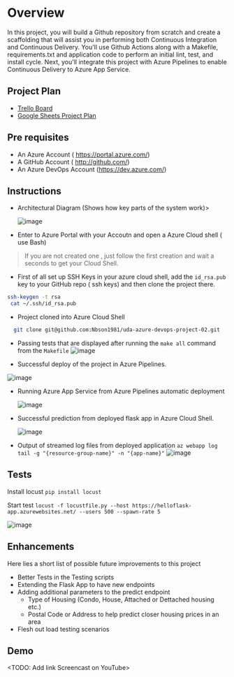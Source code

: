 # Overview

In this project, you will build a Github repository from scratch and create a scaffolding that will assist you in performing both Continuous Integration and Continuous Delivery. You'll use Github Actions along with a Makefile, requirements.txt and application code to perform an initial lint, test, and install cycle. Next, you'll integrate this project with Azure Pipelines to enable Continuous Delivery to Azure App Service.

## Project Plan

* [Trello Board](https://trello.com/b/yFThNF3M/udacity-azure-devops-project-02)
* [Google Sheets Project Plan](https://docs.google.com/spreadsheets/d/1ojUWSqfUgFnG1rUK4QC0-39u_VIw-yWCK8sqdlwNIus/edit#gid=1348135932)

## Pre requisites

* An Azure Account ( https://portal.azure.com/)
* A GitHub Account ( http://github.com/)
* An Azure DevOps Account (https://dev.azure.com/)

## Instructions

* Architectural Diagram (Shows how key parts of the system work)>

  ![image](https://github.com/Nbson1981/uda-azure-devops-project-02/assets/96762751/aa63fe54-8e11-4077-8713-67c3b22da256)

* Enter to Azure Portal with your Accoutn and open a Azure Cloud shell ( use Bash)

> If you are not created one , just follow the first creation and wait a seconds to get your Cloud Shell.

* First of all set up SSH Keys in your azure cloud shell, add the `id_rsa.pub` key to your GitHub repo ( ssh keys)  and then clone the project there.

```sh
ssh-keygen -t rsa
 cat ~/.ssh/id_rsa.pub
```

* Project cloned into Azure Cloud Shell
```sh
  git clone git@github.com:Nbson1981/uda-azure-devops-project-02.git
```

* Passing tests that are displayed after running the `make all` command from the `Makefile`
![image](https://github.com/Nbson1981/uda-azure-devops-project-02/assets/96762751/287c194c-058d-4c8a-8a70-7f6bb159c369)


* Successful deploy of the project in Azure Pipelines.

![image](https://github.com/Nbson1981/uda-azure-devops-project-02/assets/96762751/de19ba7b-49e0-4a3f-807b-49ed76f24a6b)

  
* Running Azure App Service from Azure Pipelines automatic deployment

  ![image](https://github.com/Nbson1981/uda-azure-devops-project-02/assets/96762751/80027958-72b6-4018-8da1-85445ecedad5)


* Successful prediction from deployed flask app in Azure Cloud Shell.

  ![image](https://github.com/Nbson1981/uda-azure-devops-project-02/assets/96762751/3f77176d-4e3e-4102-87aa-368dd2e60c5a)


* Output of streamed log files from deployed application
 `az webapp log tail -g "{resource-group-name}" -n "{app-name}"`
![image](https://github.com/Nbson1981/uda-azure-devops-project-02/assets/96762751/fa9b11a7-a170-41b3-9d58-272e1843f072)


## Tests
Install locust `pip install locust`

Start test `locust -f locustfile.py --host https://helloflask-app.azurewebsites.net/ --users 500 --spawn-rate 5`

![image](https://github.com/Nbson1981/uda-azure-devops-project-02/assets/96762751/f55e1ea5-1824-4e5f-8c39-25535e183dee)


## Enhancements

Here lies a short list of possible future improvements to this project

- Better Tests in the Testing scripts
- Extending the Flask App to have new endpoints
- Adding additional parameters to the predict endpoint
    - Type of Housing (Condo, House, Attached or Dettached housing etc.)
    - Postal Code or Address to help predict closer housing prices in an area
- Flesh out load testing scenarios

## Demo 

<TODO: Add link Screencast on YouTube>


